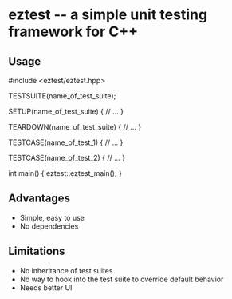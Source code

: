 eztest -- a simple unit testing framework for C++
=================================================

Usage
-----

  #include <eztest/eztest.hpp>

  TESTSUITE(name_of_test_suite);

  SETUP(name_of_test_suite)
  {
    // ...
  }

  TEARDOWN(name_of_test_suite)
  {
    // ...
  }

  TESTCASE(name_of_test_1)
  {
    // ...
  }

  TESTCASE(name_of_test_2)
  {
    // ...
  }

  int main()
  {
    eztest::eztest_main();
  }

Advantages
-----------

* Simple, easy to use
* No dependencies

Limitations
-----------

* No inheritance of test suites
* No way to hook into the test suite to override default behavior
* Needs better UI

